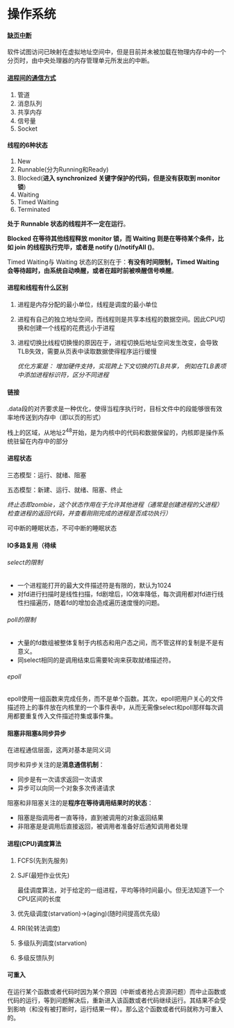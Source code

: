 # 操作系统

#### [缺页中断](https://www.cnblogs.com/sunsky303/p/9214223.html)

软件试图访问已映射在虚拟地址空间中，但是目前并未被加载在物理内存中的一个分页时，由中央处理器的内存管理单元所发出的中断。

#### [进程间的通信方式](https://blog.csdn.net/m0_37907797/article/details/103188294)

1. 管道
2. 消息队列
3. 共享内存
4. 信号量
5. Socket

#### 线程的6种状态

1. New
2. Runnable(分为Running和Ready)
3. Blocked(**进入 synchronized 关键字保护的代码，但是没有获取到 monitor 锁**)
4. Waiting
5. Timed Waiting
6. Terminated

**处于 Runnable 状态的线程并不一定在运行**。

**Blocked 在等待其他线程释放 monitor 锁，而 Waiting 则是在等待某个条件，比如 join 的线程执行完毕，或者是 notify ()/notifyAll ()**。

Timed Waiting与 Waiting 状态的区别在于：**有没有时间限制，Timed Waiting 会等待超时，由系统自动唤醒，或者在超时前被唤醒信号唤醒**。

#### 进程和线程有什么区别

1. 进程是内存分配的最小单位，线程是调度的最小单位

2. 进程有自己的独立地址空间，而线程则是共享本线程的数据空间。因此CPU切换和创建一个线程的花费远小于进程

3. 进程切换比线程切换慢的原因在于，进程切换后地址空间发生改变，会导致TLB失效，需要从页表中读取数据使得程序运行缓慢

    *优化方案是： 增加硬件支持，实现跨上下文切换的TLB共享， 例如在TLB表项中添加进程标识符，区分不同进程*

#### 链接

.data段的对齐要求是一种优化，使得当程序执行时，目标文件中的段能够很有效率地传送到内存中（即以页的形式）

栈上的区域，从地址$2^{48}$开始，是为内核中的代码和数据保留的，内核即是操作系统驻留在内存中的部分

#### 进程状态

三态模型：运行、就绪、阻塞

五态模型：新建、运行、就绪、阻塞、终止

*终止态即zombie，这个状态作用在于允许其他进程（通常是创建进程的父进程）检查进程的返回代码，并查看刚刚完成的进程是否成功执行）*

可中断的睡眠状态，不可中断的睡眠状态

#### IO多路复用（待续

###### select的限制

* 一个进程能打开的最大文件描述符是有限的，默认为1024
* 对fd进行扫描时是线性扫描，fd剧增后，IO效率降低，每次调用都对fd进行线性扫描遍历，随着fd的增加会造成遍历速度慢的问题。 

###### poll的限制

* 大量的fd数组被整体复制于内核态和用户态之间，而不管这样的复制是不是有意义。 
* 同select相同的是调用结束后需要轮询来获取就绪描述符。

###### epoll

epoll使用一组函数来完成任务，而不是单个函数。其次，epoll把用户关心的文件描述符上的事件放在内核里的一个事件表中，从而无需像select和poll那样每次调用都要重复传入文件描述符集或事件集。

#### 阻塞非阻塞&同步异步

在进程通信层面，这两对基本是同义词

同步和异步关注的是**消息通信机制**：

* 同步是有一次请求返回一次请求
* 异步可以向同一个对象多次传递请求

阻塞和非阻塞关注的是**程序在等待调用结果时的状态**：

* 阻塞是指调用者一直等待，直到被调用的对象返回结果
* 非阻塞是是调用后直接返回，被调用者准备好后通知调用者处理

#### 进程(CPU)调度算法

1. FCFS(先到先服务)

2. SJF(最短作业优先)

    最佳调度算法，对于给定的一组进程，平均等待时间最小。但无法知道下一个CPU区间的长度

3. 优先级调度(starvation)->(aging)(随时间提高优先级)

4. RR(轮转法调度)

5. 多级队列调度(starvation)

6. 多级反馈队列

#### 可重入

在运行某个函数或者代码时因为某个原因（中断或者抢占资源问题）而中止函数或代码的运行，等到问题解决后，重新进入该函数或者代码继续运行。其结果不会受到影响（和没有被打断时，运行结果一样）。那么这个函数或者代码就称为可重入的。